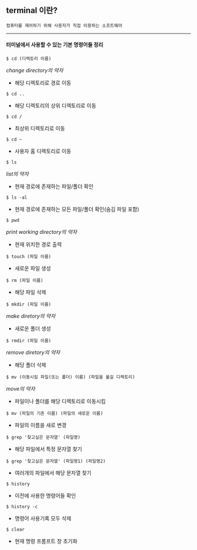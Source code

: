 ## terminal 이란?

```
컴퓨터를 제어하기 위해 사용자가 직접 이용하는 소프트웨어
```

---

#### 터미널에서 사용할 수 있는 기본 명령어들 정리

```
$ cd (디렉토리 이름)
```

_change directory의 약자_

- 해당 디렉토리로 경로 이동

```
$ cd ..
```

- 해당 디렉토리의 상위 디렉토리로 이동

```
$ cd /
```

- 최상위 디렉토리로 이동

```
$ cd ~
```

- 사용자 홈 디렉토리로 이동

```
$ ls
```

_list의 약자_

- 현재 경로에 존재하는 파일/폴더 확인

```
$ ls -al
```

- 현재 경로에 존재하는 모든 파일/폴더 확인(숨김 파일 포함)

```
$ pwd
```

_print working directory의 약자_

- 현재 위치한 경로 출력

```
$ touch (파일 이름)
```

- 새로운 파일 생성

```
$ rm (파일 이름)
```

- 해당 파일 삭제

```
$ mkdir (파일 이름)
```

_make diretory의 약자_

- 새로운 폴더 생성

```
$ rmdir (파일 이름)
```

_remove diretory의 약자_

- 해당 폴더 삭제

```
$ mv (이동시킬 파일(또는 폴더) 이름) (파일을 옮길 디렉토리)
```

_move의 약자_

- 파일이나 폴더를 해당 디렉토리로 이동시킴

```
$ mv (파일의 기존 이름) (파일의 새로운 이름)
```

- 파일의 이름을 새로 변경

```
$ grep '찾고싶은 문자열' (파일명)
```

- 해당 파일에서 특정 문자열 찾기

```
$ grep '찾고싶은 문자열' (파일명1) (파일명2)
```

- 여러개의 파일에서 해당 문자열 찾기

```
$ history
```

- 이전에 사용한 명령어들 확인

```
$ history -c
```

- 명령어 사용기록 모두 삭제

```
$ clear
```

- 현재 명령 프롬프트 창 초기화
